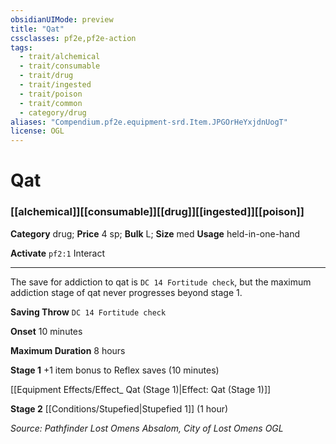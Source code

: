 ```yaml
---
obsidianUIMode: preview
title: "Qat"
cssclasses: pf2e,pf2e-action
tags:
  - trait/alchemical
  - trait/consumable
  - trait/drug
  - trait/ingested
  - trait/poison
  - trait/common
  - category/drug
aliases: "Compendium.pf2e.equipment-srd.Item.JPGOrHeYxjdnUogT"
license: OGL
---
```

# Qat

### [[alchemical]][[consumable]][[drug]][[ingested]][[poison]]

**Category** drug; 
**Price** 4 sp; 
**Bulk** L; **Size** med
**Usage** held-in-one-hand

**Activate** `pf2:1` Interact

* * *

The save for addiction to qat is `DC 14 Fortitude check`, but the maximum addiction stage of qat never progresses beyond stage 1.

**Saving Throw** `DC 14 Fortitude check`

**Onset** 10 minutes

**Maximum Duration** 8 hours

**Stage 1** +1 item bonus to Reflex saves (10 minutes)

[[Equipment Effects/Effect_ Qat (Stage 1)|Effect: Qat (Stage 1)]]

**Stage 2** [[Conditions/Stupefied|Stupefied 1]] (1 hour)

*Source: Pathfinder Lost Omens Absalom, City of Lost Omens*
*OGL*